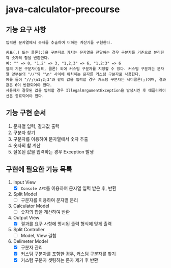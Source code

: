 # java-calculator-precourse

## 기능 요구 사항

```
입력한 문자열에서 숫자를 추출하여 더하는 계산기를 구현한다.

쉼표(,) 또는 콜론(:)을 구분자로 가지는 문자열을 전달하는 경우 구분자를 기준으로 분리한 각 숫자의 합을 반환한다.
예: "" => 0, "1,2" => 3, "1,2,3" => 6, "1,2:3" => 6
앞의 기본 구분자(쉼표, 콜론) 외에 커스텀 구분자를 지정할 수 있다. 커스텀 구분자는 문자열 앞부분의 "//"와 "\n" 사이에 위치하는 문자를 커스텀 구분자로 사용한다.
예를 들어 "//;\n1;2;3"과 같이 값을 입력할 경우 커스텀 구분자는 세미콜론(;)이며, 결과 값은 6이 반환되어야 한다.
사용자가 잘못된 값을 입력할 경우 IllegalArgumentException을 발생시킨 후 애플리케이션은 종료되어야 한다.
```

## 기능 구현 순서
1. 문자열 입력, 결과값 출력
2. 구분자 찾기
3. 구분자를 이용하여 문자열에서 숫자 추출
4. 숫자의 합 계산
5. 잘못된 값을 입력하는 경우 Exception 발생

## 구현에 필요한 기능 목록
1. Input View
   - [X] ```Console API```를 이용하여 문자열 입력 받은 후, 반환  
2. Split Model
   - [ ] 구분자를 이용하여 문자열 분리
3. Calculator Model
   - [ ] 숫자의 합을 계산하여 반환
4. Output View
   - [X] 결과를 요구 사항에 명시된 출력 형식에 맞게 출력
5. Split Controller
   - [ ] Model, View 결합
6. Delimeter Model
   - [X] 구분자 관리
   - [X] 커스텀 구분자를 포함한 경우, 커스텀 구분자를 찾기
   - [X] 커스텀 구분자 셋팅하는 문자 제거 후 반환